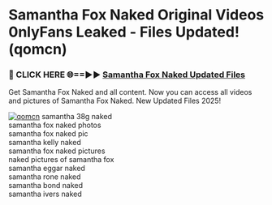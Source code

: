 # Samantha Fox Naked Original Videos 0nlyFans Leaked - Files Updated! (qomcn)

<h3>🔴 CLICK HERE 🌐==►► <a href="https://tinyurl.com/yckcrads" rel="nofollow">Samantha Fox Naked Updated Files</a></h3>

Get Samantha Fox Naked and all content. Now you can access all videos and pictures of Samantha Fox Naked. New Updated Files 2025!

[![qomcn](https://i.imgur.com/hpKpOFt.gif)](https://tinyurl.com/yckcrads)
samantha 38g naked<br>
samantha fox naked photos<br>
samantha fox naked pic<br>
samantha kelly naked<br>
samantha fox naked pictures<br>
naked pictures of samantha fox<br>
samantha eggar naked<br>
samantha rone naked<br>
samantha bond naked<br>
samantha ivers naked